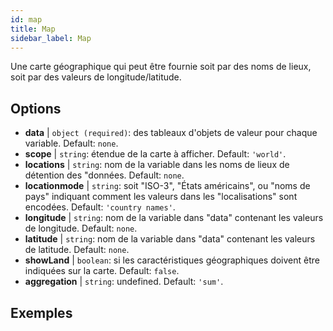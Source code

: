 ```yaml
---
id: map
title: Map
sidebar_label: Map
---
```


Une carte géographique qui peut être fournie soit par des noms de lieux, soit par des valeurs de longitude/latitude.

## Options

* __data__ | `object (required)`: des tableaux d'objets de valeur pour chaque variable. Default: `none`.
* __scope__ | `string`: étendue de la carte à afficher. Default: `'world'`.
* __locations__ | `string`: nom de la variable dans les noms de lieux de détention des "données. Default: `none`.
* __locationmode__ | `string`: soit "ISO-3", "États américains", ou "noms de pays" indiquant comment les valeurs dans les "localisations" sont encodées. Default: `'country names'`.
* __longitude__ | `string`: nom de la variable dans "data" contenant les valeurs de longitude. Default: `none`.
* __latitude__ | `string`: nom de la variable dans "data" contenant les valeurs de latitude. Default: `none`.
* __showLand__ | `boolean`: si les caractéristiques géographiques doivent être indiquées sur la carte. Default: `false`.
* __aggregation__ | `string`: undefined. Default: `'sum'`.


## Exemples
